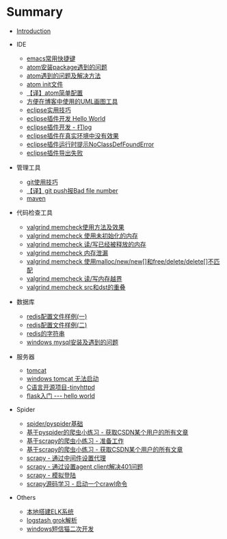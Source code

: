 # Summary

* [Introduction](README.md)

* IDE
    * [emacs常用快捷键](IDE/2016-05-16-emacs-commands.md)
    * [atom安装package遇到的问题](IDE/2016-11-15-atom-install-package-error.md)
    * [atom遇到的问题及解决方法](IDE/2016-11-28-atom-problem-and-solution.md)
    * [atom init文件](IDE/2016-11-29-atom-init-file.md)
    * [【译】atom简单配置](IDE/2016-11-30-atom-basic-customization.md)
    * [方便在博客中使用的UML画图工具](IDE/2016-12-16-atom-plantuml.md)
    * [eclipse实用技巧](IDE/2016-11-24-eclipse-useful-skills.md)
    * [eclipse插件开发 Hello World](IDE/2016-12-09-create-a-eclipse-plugin-by-template.md)
    * [eclipse插件开发 - 打log](IDE/2016-12-09-eclipse-plugin-log.md)
    * [eclipse插件在真实环境中没有效果](IDE/2016-12-09-eclipse-plugin-not-avalible-product.md)
    * [eclipse插件运行时提示NoClassDefFoundError](IDE/2016-12-09-eclipse-plugin-with-thirdparty-jar.md)
    * [eclipse插件导出失败](IDE/2016-12-09-eclpise-plugin-export-failure.md)
* 管理工具
    * [git使用技巧](Manage/2016-11-30-git-record.md)
    * [【译】git push报Bad file number](Manage/2016-11-16-git-error-bad-file-number.md)
    * [maven](Manage/2016-08-12-maven.md)
* 代码检查工具
    * [valgrind memcheck使用方法及效果](Check/2016-02-19-valgrind-memcheck.md)
    * [valgrind memcheck 使用未初始化的内存](Check/2016-02-24-valgrind-memcheck-uninitialized.md)
    * [valgrind memcheck 读/写已经被释放的内存](Check/2016-02-25-valgrind-memcheck-deleted.md)
    * [valgrind memcheck 内存泄漏](Check/2016-02-29-valgrind-memcheck-memleak.md)
    * [valgrind memcheck 使用malloc/new/new[]和free/delete/delete[]不匹配](Check/2016-02-29-valgrind-memcheck-mismatch.md)
    * [valgrind memcheck 读/写内存越界](Check/2016-02-29-valgrind-memcheck-outrage.md)
    * [valgrind memcheck src和dst的重叠](Check/2016-03-02-valgrind-memcheck-overlap.md)
* 数据库
    * [redis配置文件样例(一)](Database/2015-11-21-redis-configuration-file-1.md)
    * [redis配置文件样例(二)](Database/2015-11-25-redis-configuration-file-2.md)
    * [redis的字符串](Database/2016-03-29-learn-string-from-redis.md)
    * [windows mysql安装及遇到的问题](Database/2016-08-04-windows-mysql-install-and-startup.md)
* 服务器
    * [tomcat](Server/2016-08-13-tomcat.md)
    * [windows tomcat 无法启动](Server/2016-08-03-windows-tomcat-cat-not-start.md)
    * [C语言开源项目-tinyhttpd](Server/2016-08-15-c-opensource-tinyhttpd.md)
    * [flask入门 --- hello world](Server/2016-08-28-flask-hello-world.md)
* Spider
    * [spider/pyspider基础](Spider/2016-01-21-spider-pyspider-basic.md)
    * [基于pyspider的爬虫小练习 - 获取CSDN某个用户的所有文章](Spider/2016-01-22-pyspider-fetch-csdn-articles.md)
    * [基于scrapy的爬虫小练习 - 准备工作](Spider/2016-02-17-scrapy-prepare.md)
    * [基于scrapy的爬虫小练习 - 获取CSDN某个用户的所有文章](Spider/2016-02-25-scrapy-fetch-csdn-articles.md)
    * [scrapy - 通过中间件设置代理](Spider/2016-06-15-scrapy-set-proxy-by-midware.md)
    * [scrapy - 通过设置agent client解决401问题](Spider/2016-06-15-scrapy-solve-401-by-agent-client.md)
    * [scrapy - 模拟登陆](Spider/2016-06-16-scrapy-login.md)
    * [scrapy源码学习 - 启动一个crawl命令](Spider/2016-08-16-how-to-start-scrapy-crawl-operation.md)
* Others
    * [本地搭建ELK系统](Others/2016-01-09-set-up-ELK-locally.md)
    * [logstash grok解析](Others/2016-01-10-logstash-filter-grok.md)
    * [windows短信猫二次开发](Others/2016-08-23-modem-windows-second-development.md)
